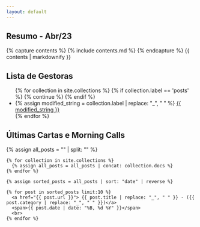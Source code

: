 ```yaml
---
layout: default
---
```


<div class="container">
	<div class="row">
		<div class="col-12 col-md-6">
      <h2>Resumo - Abr/23</h2>
      {% capture contents %}
        {% include contents.md %}
      {% endcapture %}
      {{ contents | markdownify }}
    </div>
		<div class="col-12 col-md-6">
      <h2>Lista de Gestoras</h2>
      <ul>
        {% for collection in site.collections %}
          {% if collection.label == 'posts' %}
            {% continue %}
          {% endif %}
          <li>
            {% assign modified_string = collection.label | replace: "_", " " %}
            <a href="{{ site.baseurl }}/{{ collection.label }}/">{{ modified_string }}</a>
          </li>
        {% endfor %}
      </ul>
    </div>
	</div>

  <div class="row card border-0">
    <h2>Últimas Cartas e Morning Calls</h2>
    {% assign all_posts = "" | split: "" %}

    {% for collection in site.collections %}
      {% assign all_posts = all_posts | concat: collection.docs %}
    {% endfor %}

    {% assign sorted_posts = all_posts | sort: "date" | reverse %}

    {% for post in sorted_posts limit:10 %}
      <a href="{{ post.url }}"> {{ post.title | replace: "_", " " }} - ({{ post.category | replace: "_", " " }})</a>
      <span>{{ post.date | date: "%B, %d %Y" }}</span>
      <br>
    {% endfor %}
  </div>
</div>


